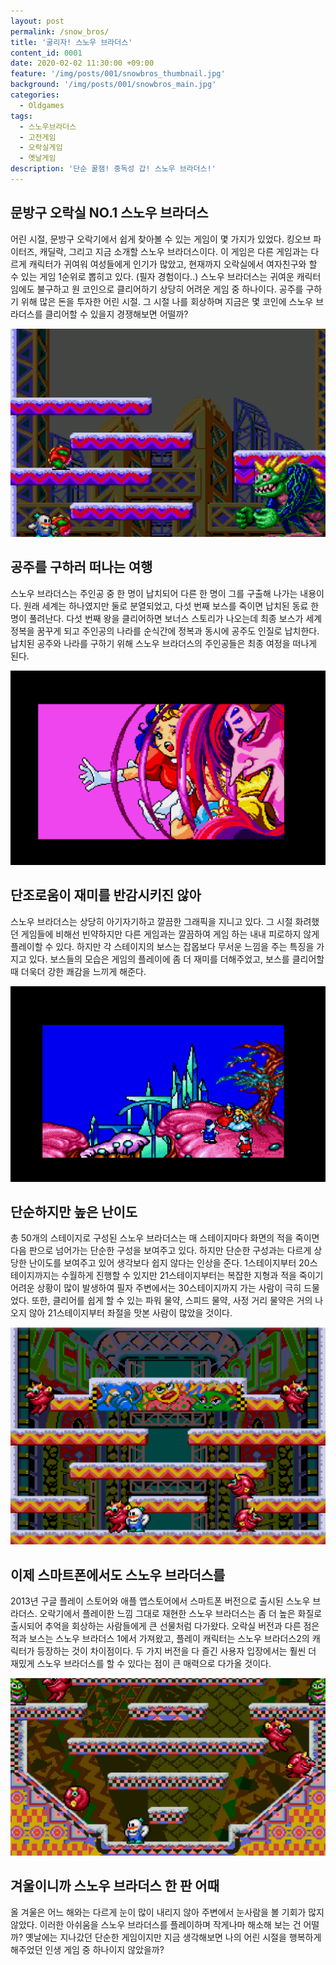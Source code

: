 ```yaml
---
layout: post
permalink: /snow_bros/
title: '굴리자! 스노우 브라더스'
content_id: 0001
date: 2020-02-02 11:30:00 +09:00
feature: '/img/posts/001/snowbros_thumbnail.jpg'
background: '/img/posts/001/snowbros_main.jpg'
categories:
  - Oldgames
tags:
  - 스노우브라더스
  - 고전게임
  - 오락실게임
  - 옛날게임
description: '단순 꿀잼! 중독성 갑! 스노우 브라더스!'
---
```


## 문방구 오락실 NO.1 스노우 브라더스 ##

어린 시절, 문방구 오락기에서 쉽게 찾아볼 수 있는 게임이 몇 가지가 있었다. 킹오브 파이터즈, 캐딜락, 그리고 지금 소개할 스노우 브라더스이다. 이 게임은 다른 게임과는 다르게 캐릭터가 귀여워 여성들에게 인기가 많았고, 현재까지 오락실에서 여자친구와 할 수 있는 게임 1순위로 뽑히고 있다. (필자 경험이다..) 스노우 브라더스는 귀여운 캐릭터임에도 불구하고 원 코인으로 클리어하기 상당히 어려운 게임 중 하나이다. 공주를 구하기 위해 많은 돈을 투자한 어린 시절. 그 시절 나를 회상하며 지금은 몇 코인에 스노우 브라더스를 클리어할 수 있을지 경쟁해보면 어떨까?

![스노우브라더스 게임 이미지](/img/posts/001/easy.png)

## 공주를 구하러 떠나는 여행 ##

스노우 브라더스는 주인공 중 한 명이 납치되어 다른 한 명이 그를 구출해 나가는 내용이다. 원래 세계는 하나였지만 둘로 분열되었고, 다섯 번째 보스를 죽이면 납치된 동료 한 명이 풀려난다. 다섯 번째 왕을 클리어하면 보너스 스토리가 나오는데 최종 보스가 세계정복을 꿈꾸게 되고 주인공의 나라를 순식간에 정복과 동시에 공주도 인질로 납치한다. 납치된 공주와 나라를 구하기 위해 스노우 브라더스의 주인공들은 최종 여정을 떠나게 된다.

![스노우브라더스 게임 이미지](/img/posts/001/princess.png)

## 단조로움이 재미를 반감시키진 않아 ##

스노우 브라더스는 상당히 아기자기하고 깔끔한 그래픽을 지니고 있다. 그 시절 화려했던 게임들에 비해선 빈약하지만 다른 게임과는 깔끔하여 게임 하는 내내 피로하지 않게 플레이할 수 있다. 하지만 각 스테이지의 보스는 잡몹보다 무서운 느낌을 주는 특징을 가지고 있다. 보스들의 모습은 게임의 플레이에 좀 더 재미를 더해주었고, 보스를 클리어할 때 더욱더 강한 쾌감을 느끼게 해준다.

![스노우브라더스 게임 이미지](/img/posts/001/onecoin.png)

## 단순하지만 높은 난이도 ##

총 50개의 스테이지로 구성된 스노우 브라더스는 매 스테이지마다 화면의 적을 죽이면 다음 판으로 넘어가는 단순한 구성을 보여주고 있다. 하지만 단순한 구성과는 다르게 상당한 난이도를 보여주고 있어 생각보다 쉽지 않다는 인상을 준다. 1스테이지부터 20스테이지까지는 수월하게 진행할 수 있지만 21스테이지부터는 복잡한 지형과 적을 죽이기 어려운 상황이 많이 발생하여 필자 주변에서는 30스테이지까지 가는 사람이 극히 드물었다. 또한, 클리어를 쉽게 할 수 있는 파워 물약, 스피드 물약, 사정 거리 물약은 거의 나오지 않아 21스테이지부터 좌절을 맛본 사람이 많았을 것이다.

![스노우브라더스 게임 이미지](/img/posts/001/high.png)

## 이제 스마트폰에서도 스노우 브라더스를

2013년 구글 플레이 스토어와 애플 앱스토어에서 스마트폰 버전으로 출시된 스노우 브라더스. 오락기에서 플레이한 느낌 그대로 재현한 스노우 브라더스는 좀 더 높은 화질로 출시되어 추억을 회상하는 사람들에게 큰 선물처럼 다가왔다. 오락실 버전과 다른 점은 적과 보스는 스노우 브라더스 1에서 가져왔고, 플레이 캐릭터는 스노우 브라더스2의 캐릭터가 등장하는 것이 차이점이다. 두 가지 버전을 다 즐긴 사용자 입장에서는 훨씬 더 재밌게 스노우 브라더스를 할 수 있다는 점이 큰 매력으로 다가올 것이다.

![스노우브라더스 게임 이미지](/img/posts/001/snowbros_main.jpg)

## 겨울이니까 스노우 브라더스 한 판 어때 ##

올 겨울은 어느 해와는 다르게 눈이 많이 내리지 않아 주변에서 눈사람을 볼 기회가 많지 않았다. 이러한 아쉬움을 스노우 브라더스를 플레이하며 작게나마 해소해 보는 건 어떨까? 옛날에는 지나갔던 단순한 게임이지만 지금 생각해보면 나의 어린 시절을 행복하게 해주었던 인생 게임 중 하나이지 않았을까?
